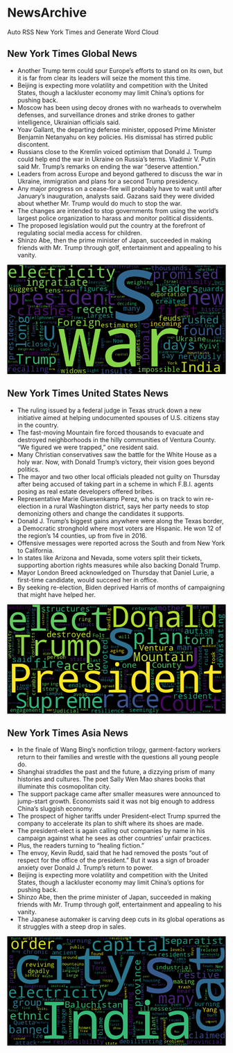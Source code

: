 # NewsArchive
Auto RSS New York Times and Generate Word Cloud

## New York Times Global News
* Another Trump term could spur Europe’s efforts to stand on its own, but it is far from clear its leaders will seize the moment this time.
* Beijing is expecting more volatility and competition with the United States, though a lackluster economy may limit China’s options for pushing back.
* Moscow has been using decoy drones with no warheads to overwhelm defenses, and surveillance drones and strike drones to gather intelligence, Ukrainian officials said.
* Yoav Gallant, the departing defense minister, opposed Prime Minister Benjamin Netanyahu on key policies. His dismissal has stirred public discontent.
* Russians close to the Kremlin voiced optimism that Donald J. Trump could help end the war in Ukraine on Russia’s terms. Vladimir V. Putin said Mr. Trump’s remarks on ending the war “deserve attention.”
* Leaders from across Europe and beyond gathered to discuss the war in Ukraine, immigration and plans for a second Trump presidency.
* Any major progress on a cease-fire will probably have to wait until after January’s inauguration, analysts said. Gazans said they were divided about whether Mr. Trump would do much to stop the war.
* The changes are intended to stop governments from using the world’s largest police organization to harass and monitor political dissidents.
* The proposed legislation would put the country at the forefront of regulating social media access for children.
* Shinzo Abe, then the prime minister of Japan, succeeded in making friends with Mr. Trump through golf, entertainment and appealing to his vanity.

![Global](./global.png)
## New York Times United States News
* The ruling issued by a federal judge in Texas struck down a new initiative aimed at helping undocumented spouses of U.S. citizens stay in the country.
* The fast-moving Mountain fire forced thousands to evacuate and destroyed neighborhoods in the hilly communities of Ventura County. “We figured we were trapped,” one resident said.
* Many Christian conservatives saw the battle for the White House as a holy war. Now, with Donald Trump’s victory, their vision goes beyond politics.
* The mayor and two other local officials pleaded not guilty on Thursday after being accused of taking part in a scheme in which F.B.I. agents posing as real estate developers offered bribes.
* Representative Marie Gluesenkamp Perez, who is on track to win re-election in a rural Washington district, says her party needs to stop demonizing others and change the candidates it supports.
* Donald J. Trump’s biggest gains anywhere were along the Texas border, a Democratic stronghold where most voters are Hispanic. He won 12 of the region’s 14 counties, up from five in 2016.
* Offensive messages were reported across the South and from New York to California.
* In states like Arizona and Nevada, some voters split their tickets, supporting abortion rights measures while also backing Donald Trump.
* Mayor London Breed acknowledged on Thursday that Daniel Lurie, a first-time candidate, would succeed her in office.
* By seeking re-election, Biden deprived Harris of months of campaigning that might have helped her.

![US](./usnews.png)
## New York Times Asia News
* In the finale of Wang Bing’s nonfiction trilogy, garment-factory workers return to their families and wrestle with the questions all young people do.
* Shanghai straddles the past and the future, a dizzying prism of many histories and cultures. The poet Sally Wen Mao shares books that illuminate this cosmopolitan city.
* The support package came after smaller measures were announced to jump-start growth. Economists said it was not big enough to address China’s sluggish economy.
* The prospect of higher tariffs under President-elect Trump spurred the company to accelerate its plan to shift where its shoes are made.
* The president-elect is again calling out companies by name in his campaign against what he sees as other countries’ unfair practices.
* Plus, the readers turning to “healing fiction.”
* The envoy, Kevin Rudd, said that he had removed the posts “out of respect for the office of the president.” But it was a sign of broader anxiety over Donald J. Trump’s return to power.
* Beijing is expecting more volatility and competition with the United States, though a lackluster economy may limit China’s options for pushing back.
* Shinzo Abe, then the prime minister of Japan, succeeded in making friends with Mr. Trump through golf, entertainment and appealing to his vanity.
* The Japanese automaker is carving deep cuts in its global operations as it struggles with a steep drop in sales.

![Asian](./asian.png)
